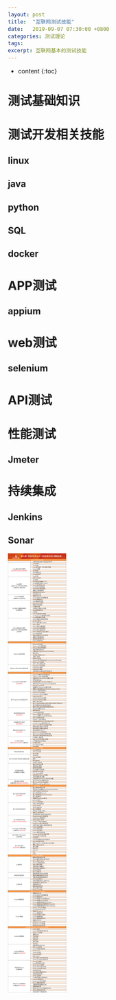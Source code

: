 ```yaml
---
layout: post
title:  "互联网测试技能"
date:   2019-09-07 07:30:00 +0800
categories: 测试理论
tags: 
excerpt: 互联网基本的测试技能
---
```

* content
{:toc}

# 测试基础知识

# 测试开发相关技能
## linux
## java
## python
## SQL
## docker

# APP测试
## appium

# web测试
## selenium

# API测试

# 性能测试
## Jmeter

# 持续集成
## Jenkins
## Sonar

![课程地图 from 测试开发系列进阶课程_霍格沃兹学院](/images/2019/09/07/allskills.png)